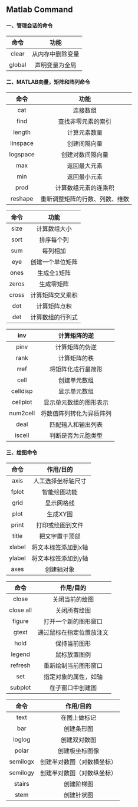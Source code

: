 ## Matlab Command

#### 一、管理会话的命令

|  命令  |       功能       |
| :----: | :--------------: |
| clear  | 从内存中删除变量 |
| global |  声明变量为全局  |

#### 二、MATLAB向量，矩阵和阵列命令

|   命令   |              功能              |
| :------: | :----------------------------: |
|   cat    |            连接数组            |
|   find   |       查找非零元素的索引       |
|  length  |          计算元素数量          |
| linspace |          创建间隔向量          |
| logspace |        创建对数间隔向量        |
|   max    |          返回最大元素          |
|   min    |          返回最小元素          |
|   prod   |      计算数组元素的连乘积      |
| reshape  | 重新调整矩阵的行数、列数、维数 |

| 命令  |       功能       |
| :---: | :--------------: |
| size  |   计算数组大小   |
| sort  |    排序每个列    |
|  sum  |     每列相加     |
|  eye  | 创建一个单位矩阵 |
| ones  |   生成全1矩阵    |
| zeros |    生成零矩阵    |
| cross | 计算矩阵交叉乘积 |
|  dot  |   计算矩阵点积   |
|  det  | 计算数组的行列式 |

|   inv    |       计算矩阵的逆       |
| :------: | :----------------------: |
|   pinv   |      计算矩阵的伪逆      |
|   rank   |       计算矩阵的秩       |
|   rref   |    将矩阵化成行最简形    |
|   cell   |       创建单元数组       |
| celldisp |       显示单元数组       |
| cellplot |  显示单元数组的图形表示  |
| num2cell | 将数值阵列转化为异质阵列 |
|   deal   |    匹配输入和输出列表    |
|  iscell  |    判断是否为元胞类型    |

#### 三、绘图命令

|  命令  |      作用/目的      |
| :----: | :-----------------: |
|  axis  | 人工选择坐标轴尺寸  |
| fplot  |    智能绘图功能     |
|  grid  |     显示网格线      |
|  plot  |      生成XY图       |
| print  |  打印或绘图到文件   |
| title  |   把文字置于顶部    |
| xlabel | 将文本标签添加到x轴 |
| ylabel | 将文本标签添加到y轴 |
|  axes  |     创建轴对象      |

|   命令    |        作用/目的         |
| :-------: | :----------------------: |
|   close   |      关闭当前的绘图      |
| close all |       关闭所有绘图       |
|  figure   |   打开一个新的图形窗口   |
|   gtext   | 通过鼠标在指定位置放注文 |
|   hold    |       保持当前图形       |
|  legend   |       鼠标放置图例       |
|  refresh  |   重新绘制当前图形窗口   |
|    set    |   指定对象的属性，如轴   |
|  subplot  |     在子窗口中创建图     |

|   命令   |         作用/目的          |
| :------: | :------------------------: |
|   text   |        在图上做标记        |
|   bar    |         创建条形图         |
|  loglog  |        创建双对数图        |
|  polar   |       创建极坐标图像       |
| semilogx | 创建半对数图（对数横坐标） |
| semilogy | 创建半对数图（对数纵坐标） |
|  stairs  |         创建阶梯图         |
|   stem   |         创建针状图         |

